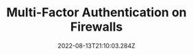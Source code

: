 ---
title: Multi-Factor Authentication on Firewalls
date: "2022-08-13T21:10:03.284Z"
description: ""
position: 1
section: "Firewalls"
---